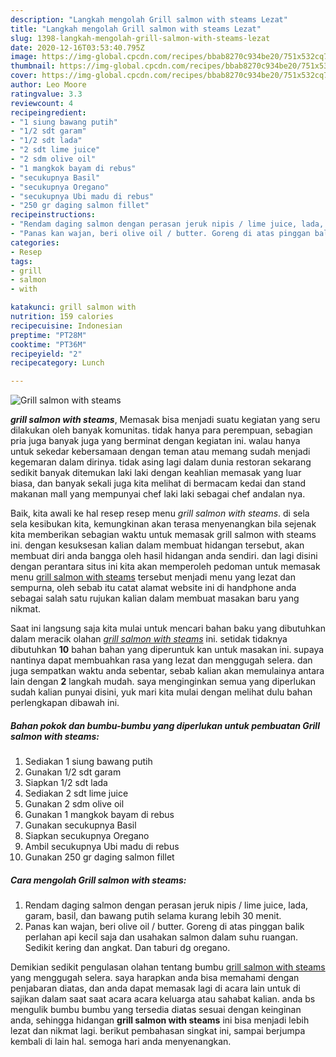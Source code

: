 ```yaml
---
description: "Langkah mengolah Grill salmon with steams Lezat"
title: "Langkah mengolah Grill salmon with steams Lezat"
slug: 1398-langkah-mengolah-grill-salmon-with-steams-lezat
date: 2020-12-16T03:53:40.795Z
image: https://img-global.cpcdn.com/recipes/bbab8270c934be20/751x532cq70/grill-salmon-with-steams-foto-resep-utama.jpg
thumbnail: https://img-global.cpcdn.com/recipes/bbab8270c934be20/751x532cq70/grill-salmon-with-steams-foto-resep-utama.jpg
cover: https://img-global.cpcdn.com/recipes/bbab8270c934be20/751x532cq70/grill-salmon-with-steams-foto-resep-utama.jpg
author: Leo Moore
ratingvalue: 3.3
reviewcount: 4
recipeingredient:
- "1 siung bawang putih"
- "1/2 sdt garam"
- "1/2 sdt lada"
- "2 sdt lime juice"
- "2 sdm olive oil"
- "1 mangkok bayam di rebus"
- "secukupnya Basil"
- "secukupnya Oregano"
- "secukupnya Ubi madu di rebus"
- "250 gr daging salmon fillet"
recipeinstructions:
- "Rendam daging salmon dengan perasan jeruk nipis / lime juice, lada, garam, basil, dan bawang putih selama kurang lebih 30 menit."
- "Panas kan wajan, beri olive oil / butter. Goreng di atas pinggan balik perlahan api kecil saja dan usahakan salmon dalam suhu ruangan. Sedikit kering dan angkat. Dan taburi dg oregano."
categories:
- Resep
tags:
- grill
- salmon
- with

katakunci: grill salmon with 
nutrition: 159 calories
recipecuisine: Indonesian
preptime: "PT28M"
cooktime: "PT36M"
recipeyield: "2"
recipecategory: Lunch

---
```



![Grill salmon with steams](https://img-global.cpcdn.com/recipes/bbab8270c934be20/751x532cq70/grill-salmon-with-steams-foto-resep-utama.jpg)

<b><i>grill salmon with steams</i></b>, Memasak bisa menjadi suatu kegiatan yang seru dilakukan oleh banyak komunitas. tidak hanya para perempuan, sebagian pria juga banyak juga yang berminat dengan kegiatan ini. walau hanya untuk sekedar kebersamaan dengan teman atau memang sudah menjadi kegemaran dalam dirinya. tidak asing lagi dalam dunia restoran sekarang sedikit banyak ditemukan laki laki dengan keahlian memasak yang luar biasa, dan banyak sekali juga kita melihat di bermacam kedai dan stand makanan mall yang mempunyai chef laki laki sebagai chef andalan nya.

Baik, kita awali ke hal resep resep menu <i>grill salmon with steams</i>. di sela sela kesibukan kita, kemungkinan akan terasa menyenangkan bila sejenak kita memberikan sebagian waktu untuk memasak grill salmon with steams ini. dengan kesuksesan kalian dalam membuat hidangan tersebut, akan membuat diri anda bangga oleh hasil hidangan anda sendiri. dan lagi disini dengan perantara situs ini kita akan memperoleh pedoman untuk memasak menu <u>grill salmon with steams</u> tersebut menjadi menu yang lezat dan sempurna, oleh sebab itu catat alamat website ini di handphone anda sebagai salah satu rujukan kalian dalam membuat masakan baru yang nikmat.




Saat ini langsung saja kita mulai untuk mencari bahan baku yang dibutuhkan dalam meracik olahan <u><i>grill salmon with steams</i></u> ini. setidak tidaknya dibutuhkan <b>10</b> bahan bahan yang diperuntuk kan untuk masakan ini. supaya nantinya dapat membuahkan rasa yang lezat dan menggugah selera. dan juga sempatkan waktu anda sebentar, sebab kalian akan memulainya antara lain dengan <b>2</b> langkah mudah. saya menginginkan semua yang diperlukan sudah kalian punyai disini, yuk mari kita mulai dengan melihat dulu bahan perlengkapan dibawah ini.

<!--inarticleads1-->

##### Bahan pokok dan bumbu-bumbu yang diperlukan untuk pembuatan Grill salmon with steams:

1. Sediakan 1 siung bawang putih
1. Gunakan 1/2 sdt garam
1. Siapkan 1/2 sdt lada
1. Sediakan 2 sdt lime juice
1. Gunakan 2 sdm olive oil
1. Gunakan 1 mangkok bayam di rebus
1. Gunakan secukupnya Basil
1. Siapkan secukupnya Oregano
1. Ambil secukupnya Ubi madu di rebus
1. Gunakan 250 gr daging salmon fillet




<!--inarticleads2-->

##### Cara mengolah Grill salmon with steams:

1. Rendam daging salmon dengan perasan jeruk nipis / lime juice, lada, garam, basil, dan bawang putih selama kurang lebih 30 menit.
1. Panas kan wajan, beri olive oil / butter. Goreng di atas pinggan balik perlahan api kecil saja dan usahakan salmon dalam suhu ruangan. Sedikit kering dan angkat. Dan taburi dg oregano.




Demikian sedikit pengulasan olahan tentang bumbu <u>grill salmon with steams</u> yang menggugah selera. saya harapkan anda bisa memahami dengan penjabaran diatas, dan anda dapat memasak lagi di acara lain untuk di sajikan dalam saat saat acara acara keluarga atau sahabat kalian. anda bs mengulik bumbu bumbu yang tersedia diatas sesuai dengan keinginan anda, sehingga hidangan <b>grill salmon with steams</b> ini bisa menjadi lebih lezat dan nikmat lagi. berikut pembahasan singkat ini, sampai berjumpa kembali di lain hal. semoga hari anda menyenangkan.
